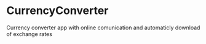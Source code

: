 # CurrencyConverter

Currency converter app with online comunication and automaticly download of exchange rates
